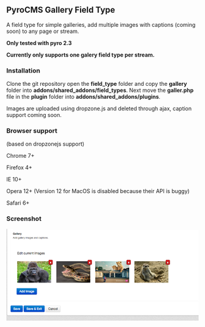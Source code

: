 ## PyroCMS Gallery Field Type

A field type for simple galleries, add multiple images with captions (coming soon) to any page or stream.

**Only tested with pyro 2.3**

**Currently only supports one galery field type per stream.**

### Installation

Clone the git repository open the **field_type** folder and copy the **gallery** folder into **addons/shared_addons/field_types**.
Next move the **galler.php** file in the **plugin** folder into **addons/shared_addons/plugins**.

Images are uploaded using dropzone.js and deleted through ajax, caption support coming soon.

### Browser support

(based on dropzonejs support)

Chrome 7+

Firefox 4+

IE 10+

Opera 12+ (Version 12 for MacOS is disabled because their API is buggy)

Safari 6+

### Screenshot

![alt text](/gallery.png "Gallery Screenshot")